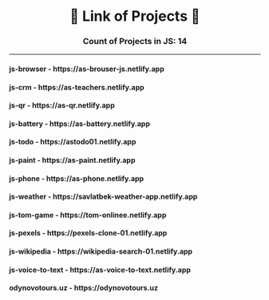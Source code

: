 <h1 align="center">🔗 Link of Projects 🔗</h1>
<h3 align="center">Count of Projects in JS: 14</h3>
<hr />
<h4 align="start">js-browser - https://as-brouser-js.netlify.app</h4>
<h4 align="start">js-crm - https://as-teachers.netlify.app</h4>
<h4 align="start">js-qr - https://as-qr.netlify.app</h4>
<h4 align="start">js-battery - https://as-battery.netlify.app</h4>
<h4 align="start">js-todo - https://astodo01.netlify.app</h4>
<h4 align="start">js-paint - https://as-paint.netlify.app</h4>
<h4 align="start">js-phone - https://as-phone.netlify.app</h4>
<h4 align="start">js-weather - https://savlatbek-weather-app.netlify.app</h4>
<h4 align="start">js-tom-game - https://tom-onlinee.netlify.app</h4>
<h4 align="start">js-pexels - https://pexels-clone-01.netlify.app</h4>
<h4 align="start">js-wikipedia - https://wikipedia-search-01.netlify.app</h4>
<h4 align="start">js-voice-to-text - https://as-voice-to-text.netlify.app</h4>
<h4 align="start">odynovotours.uz - https://odynovotours.uz</h4>
